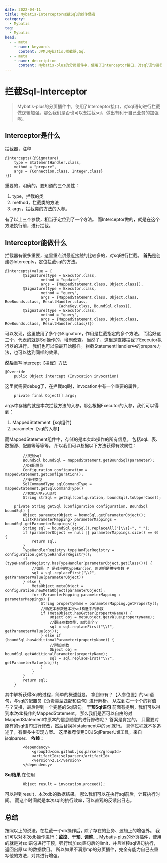```yaml
---
date: 2022-04-11
title: Mybatis-Interceptor拦截Sql的始作俑者
category: 
  - Mybatis
tag:
  - Mybatis
head:
  - - meta
    - name: keywords
      content: JVM,Mybatis,拦截器,Sql
  - - meta
    - name: description
      content: Mybatis-plus的分页插件中，使用了Interceptor接口，对sql语句进行拦截做逻辑加强。那么我们是否也可以去拦截sql，做出有利于自己业务的加强呢。
---
```


# 拦截Sql-Interceptor

>  Mybatis-plus的分页插件中，使用了Interceptor接口，对sql语句进行拦截做逻辑加强。那么我们是否也可以去拦截sql，做出有利于自己业务的加强呢。

## Interceptor是什么
拦截器，注释
```
@Intercepts({@Signature(
    type = StatementHandler.class,
    method = "prepare",
    args = {Connection.class, Integer.class}
)})
```
重要的，明确的，要知道的三个属性：
1. type，拦截的类
2. method，拦截类的方法
3. args，拦截类的方法的入参。

有了以上三个参数，相当于定位到了一个方法。
而Interceptor做的，就是在这个方法执行前，进行拦截。

## Interceptor能做什么
拦截器有很多重要，这里重点讲最近接触的比较多的，对sql进行拦截。
**首先**是创建@Intercepts，定位拦截sql的方法。
```
@Intercepts(value = {
        @Signature(type = Executor.class,
                method = "update",
                args = {MappedStatement.class, Object.class}),
        @Signature(type = Executor.class,
                method = "query",
                args = {MappedStatement.class, Object.class, RowBounds.class, ResultHandler.class,
                        CacheKey.class, BoundSql.class}),
        @Signature(type = Executor.class,
                method = "query",
                args = {MappedStatement.class, Object.class, RowBounds.class, ResultHandler.class})})
```
可以发现，这里使用了多个@Signature，作用是拦截指定的多个方法。
而恰好这三个，代表的就是Sql操作的，增删改查。
当然了，这里是直接拦截了Executor执行器的进行。
我们也可以像最开始那样。
拦截StatementHandler中的prepare方法，也可以达到同样的效果。

**然后**重写intercept【拦截】方法
```
@Override
    public Object intercept (Invocation invocation)
```
这里就需要debug了，在拦截sql时，invocation中有一个重要的属性。
```
    private final Object[] args;
```
args中存储的就是本次拦截方法的入参，那么根据Executor的入参，我们可以得到：
1. MappedStatement【sql组件】
2. parameter【sql的入参】

而MappedStatement组件中，存储的是本次db操作的所有信息。
包括sql、表、数据源、配置等等等等。
所以我们可以根据以下方法获得有效属性：
```
        //找到sql
        BoundSql boundSql = mappedStatement.getBoundSql(parameter);
        //DB配置员
        Configuration configuration = mappedStatement.getConfiguration();
        //操作类型
        SqlCommandType sqlCommandType = mappedStatement.getSqlCommandType();
        //获取大写sql语句
        String strSql = getSql(configuration, boundSql).toUpperCase();
```

```
    private String getSql (Configuration configuration, BoundSql boundSql) {
        Object parameterObject = boundSql.getParameterObject();
        List<ParameterMapping> parameterMappings = boundSql.getParameterMappings();
        String sql = boundSql.getSql().replaceAll("[\\s]+", " ");
        if (parameterObject == null || parameterMappings.size() == 0) {
            return sql;
        }
        TypeHandlerRegistry typeHandlerRegistry = configuration.getTypeHandlerRegistry();
        if (typeHandlerRegistry.hasTypeHandler(parameterObject.getClass())) {
            //如果 ？ 是对应的typeHandler，则说明是拼接参数 #
            sql = sql.replaceFirst("\\?", getParameterValue(parameterObject));
        } else {
            MetaObject metaObject = configuration.newMetaObject(parameterObject);
            for (ParameterMapping parameterMapping : parameterMappings) {
                String propertyName = parameterMapping.getProperty();
                //确定本参数是本次sql构造中的参数
                if (metaObject.hasGetter(propertyName)) {
                    Object obj = metaObject.getValue(propertyName);
                    //翻译参数类型，取代首个？
                    sql = sql.replaceFirst("\\?", getParameterValue(obj));
                } else if (boundSql.hasAdditionalParameter(propertyName)) {
                    //附加参数
                    Object obj = boundSql.getAdditionalParameter(propertyName);
                    sql = sql.replaceFirst("\\?", getParameterValue(obj));
                }
            }
        }
        return sql;
    }
```
其中解析获得Sql的过程，简单的概述就是。
拿到带有？【入参位置】的sql语句，与sql的配置员【负责类型匹配和语句】进行解析。
从左到右一个个的将值与？交换，最后得到一个完整的Sql语句。
**干预Sql语句**
前面有提到，我们可以得到本次db操作的MappedStatement。
那么我们是否可以自由的对MappedStatement中原本的信息随意的进行修改呢？
答案是肯定的。
只需要对原有的sql语句进行修改，然后替换掉statement中的sql就行。
具体过程就不多追述了，有很多中实现方案。
这里推荐使用CCJSqlParserUtil工具，来自jsqlparser。
**依赖：**
```
        <dependency>
            <groupId>com.github.jsqlparser</groupId>
            <artifactId>jsqlparser</artifactId>
            <version>2.1</version>
        </dependency>
```

**Sql结果**
在使用
```
        Object result = invocation.proceed();
```
可以得到result，本次db的数据结果。
那么我们可以在执行sql前后，计算执行时间。
而这个时间就是本次sql的执行效率，可以直观的反馈出日志。

## 总结
按照以上的说法，在拦截一个db操作后，除了存在的业务、逻辑上的增强外。
我们可以对本次db操作进行：**监控**、**干预**、**调整**....
Mybatis-plus的分页插件，使用的就是对sql语句进行干预，强行增加sql语句后的limit，并且监控sql语句执行，返回出原sql的数据数目。
所以如果不满意mp的分页插件，完全有能力自己去重写他的方法，对其进行增强。
